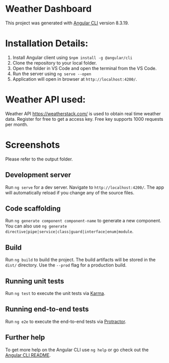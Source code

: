 # Weather Dashboard

This project was generated with [Angular CLI](https://github.com/angular/angular-cli) version 8.3.19.

# Installation Details:
1. Install Angular client using `$npm install -g @angular/cli`
2. Clone the repository to your local folder.
3. Open the folder in VS Code and open the terminal from the VS Code.
4. Run the server using `ng serve --open`
5. Application will open in browser at `http://localhost:4200/`.

# Weather API used:
Weather API https://weatherstack.com/ is used to obtain real time weather data. 
Register for free to get a access key. Free key supports 1000 requests per month.
# Screenshots
Please refer to the output folder.


## Development server

Run `ng serve` for a dev server. Navigate to `http://localhost:4200/`. The app will automatically reload if you change any of the source files.

## Code scaffolding

Run `ng generate component component-name` to generate a new component. You can also use `ng generate directive|pipe|service|class|guard|interface|enum|module`.

## Build

Run `ng build` to build the project. The build artifacts will be stored in the `dist/` directory. Use the `--prod` flag for a production build.

## Running unit tests

Run `ng test` to execute the unit tests via [Karma](https://karma-runner.github.io).

## Running end-to-end tests

Run `ng e2e` to execute the end-to-end tests via [Protractor](http://www.protractortest.org/).

## Further help

To get more help on the Angular CLI use `ng help` or go check out the [Angular CLI README](https://github.com/angular/angular-cli/blob/master/README.md).
